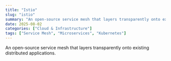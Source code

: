 ```yaml
---
title: "Istio"
slug: "istio"
summary: "An open-source service mesh that layers transparently onto existing distributed applications."
date: 2025-08-02
categories: ["Cloud & Infrastructure"]
tags: ["Service Mesh", "Microservices", "Kubernetes"]
---
```


An open-source service mesh that layers transparently onto existing distributed applications.
